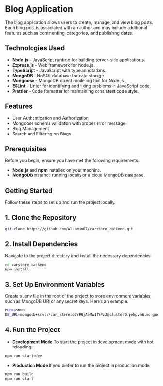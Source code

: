 # Blog Application

The blog application allows users to create, manage, and view blog posts. Each blog post is associated with an author and may include additional features such as commenting, categories, and publishing dates.

## Technologies Used

- **Node.js** - JavaScript runtime for building server-side applications.
- **Express.js** - Web framework for Node.js.
- **TypeScript** - JavaScript with type annotations.
- **MongoDB** - NoSQL database for data storage.
- **Mongoose** - MongoDB object modeling tool for Node.js.
- **ESLint** - Linter for identifying and fixing problems in JavaScript code.
- **Prettier** - Code formatter for maintaining consistent code style.

## Features
- User Authentication and Authorization
- Mongoose schema validation with proper error message
- Blog Management
- Search and Filtering on Blogs
## Prerequisites

Before you begin, ensure you have met the following requirements:

- **Node.js** and **npm** installed on your machine.
- **MongoDB** instance running locally or a cloud MongoDB database.

## Getting Started

Follow these steps to set up and run the project locally.

## 1. Clone the Repository

```bash
git clone https://github.com/Al-amin07/carstore_backend.git
```

## 2. Install Dependencies

Navigate to the project directory and install the necessary dependencies:

   ```bash
   cd carstore_backend
   npm install
   ```

## 3. Set Up Environment Variables
Create a .env file in the root of the project to store environment variables, such as MongoDB URI or any secret keys. Here’s an example:
```bash
PORT=5000
DB_URL=mongodb+srv://car_store:o7rRRjAeMw1lYPzJ@cluster0.pekpvn6.mongodb.net/carStore?retryWrites=true&w=majority&appName=Cluster0
```

## 4. Run the Project
- **Development Mode**
To start the project in development mode with hot reloading:
```bash
npm run start:dev
```
- **Production Mode**
If you prefer to run the project in production mode:
```bash
npm run build
npm run start
```
